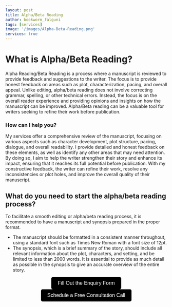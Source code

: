 ```yaml
---
layout: post
title: Alpha/Beta Reading
author: bookworm_falguni
tags: [services]
image: '/images/Alpha-Beta-Reading.png'
services: true
---
```


# What is Alpha/Beta Reading?
Alpha Reading/Beta Reading is a process where a manuscript is reviewed to provide feedback and suggestions to the writer. The focus is to provide honest feedback on areas such as plot, characterization, pacing, and overall appeal. Unlike editing, alpha/beta reading does not involve correcting grammar, spelling, or other technical errors. Instead, the focus is on the overall reader experience and providing opinions and insights on how the manuscript can be improved. Alpha/Beta reading can be a valuable tool for writers seeking to refine their work before publication. 

### How can I help you?
My services offer a comprehensive review of the manuscript, focusing on various aspects such as character development, plot structure, pacing, dialogue, and overall readability. I provide detailed and honest feedback on these elements, as well as identify any other areas that may need attention. By doing so, I aim to help the writer strengthen their story and enhance its impact, ensuring that it reaches its full potential before publication. With my constructive feedback, the writer can refine their work, resolve any inconsistencies or plot holes, and improve the overall quality of their manuscript.

## What do you need to start the alpha/beta reading process?
To facilitate a smooth editing or alpha/beta reading process, it is recommended to have a manuscript and synopsis prepared in the proper format. 
- The manuscript should be formatted in a consistent manner throughout, using a standard font such as Times New Roman with a font size of 12pt. 
- The synopsis, which is a brief summary of the story, should include all relevant information about the plot, characters, and setting, and be limited to less than 2000 words. It is essential to provide as much detail as possible in the synopsis to give an accurate overview of the entire story.

<div style="text-align: center;">
  <a href="https://forms.gle/M2vqLdD9jKkuH9et6" target="_blank">
    <button style="padding: 10px 20px; font-size: 16px; background-color: #000000; color: white; border: none; border-radius: 5px; cursor: pointer;">
      Fill Out the Enquiry Form
    </button>
  </a>

  <a href="https://topmate.io/falguni_jain/498491" target="_blank">
    <button style="padding: 10px 20px; font-size: 16px; background-color: #000000; color: white; border: none; border-radius: 5px; cursor: pointer;">
      Schedule a Free Consultation Call
    </button>
  </a>
</div>


